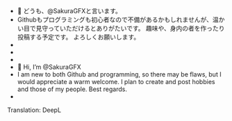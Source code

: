 - 👋 どうも、@SakuraGFXと言います。
- Githubもプログラミングも初心者なので不備があるかもしれませんが、温かい目で見守っていただけるとありがたいです。
趣味や、身内の者を作ったり投稿する予定です。
よろしくお願いします。
-
-
-
- 👋 Hi, I’m @SakuraGFX
- I am new to both Github and programming, so there may be flaws, but I would appreciate a warm welcome.
I plan to create and post hobbies and those of my people.
Best regards.
-
Translation: DeepL
